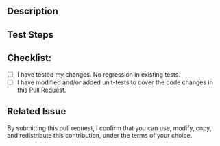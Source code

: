 Description
-----------
<!--- Describe your changes in detail. -->

Test Steps
-----------
<!-- Describe the steps to reproduce. -->

Checklist:
----------
<!--- Go over all the following points, and put an `x` in all the boxes that apply. -->
<!--- If you're unsure about any of these, don't hesitate to ask. We're here to help! -->
- [ ] I have tested my changes. No regression in existing tests.
- [ ] I have modified and/or added unit-tests to cover the code changes in this Pull Request.

Related Issue
-----------
<!-- If any, please provide issue ID. -->

By submitting this pull request, I confirm that you can use, modify, copy, and redistribute this contribution, under the terms of your choice.
